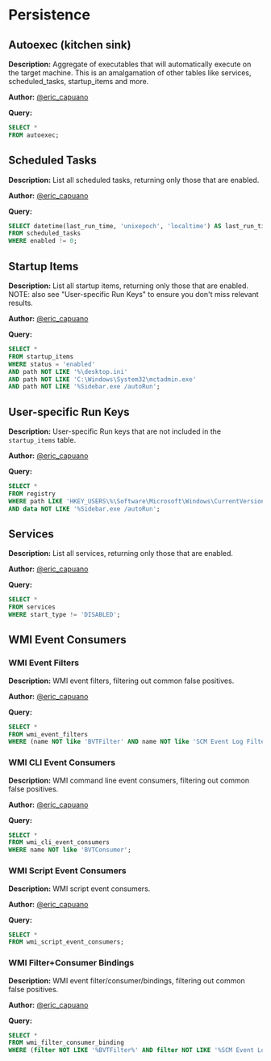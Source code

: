 Persistence
=========================================

## Autoexec (kitchen sink)
**Description:** Aggregate of executables that will automatically execute on the target machine. This is an amalgamation of other tables like services, scheduled_tasks, startup_items and more.

**Author:** [@eric_capuano](https://twitter.com/eric_capuano)

**Query:** 

```sql tab="Windows"
SELECT *
FROM autoexec;
```

## Scheduled Tasks
**Description:** List all scheduled tasks, returning only those that are enabled.

**Author:** [@eric_capuano](https://twitter.com/eric_capuano)

**Query:** 

```sql tab="Windows"
SELECT datetime(last_run_time, 'unixepoch', 'localtime') AS last_run_time,datetime(next_run_time, 'unixepoch', 'localtime') AS next_run_time,action,enabled,hidden,last_run_code,last_run_message,name,path,state 
FROM scheduled_tasks 
WHERE enabled != 0;
```

## Startup Items
**Description:** List all startup items, returning only those that are enabled. NOTE: also see "User-specific Run Keys" to ensure you don't miss relevant results.

**Author:** [@eric_capuano](https://twitter.com/eric_capuano)

**Query:** 

```sql tab="Windows"
SELECT * 
FROM startup_items 
WHERE status = 'enabled' 
AND path NOT LIKE '%\desktop.ini' 
AND path NOT LIKE 'C:\Windows\System32\mctadmin.exe' 
AND path NOT LIKE '%Sidebar.exe /autoRun';
```

## User-specific Run Keys
**Description:** User-specific Run keys that are not included in the `startup_items` table. 

**Author:** [@eric_capuano](https://twitter.com/eric_capuano)

**Query:** 

```sql tab="Windows"
SELECT * 
FROM registry 
WHERE path LIKE 'HKEY_USERS\%\Software\Microsoft\Windows\CurrentVersion\Run\%'  
AND data NOT LIKE '%Sidebar.exe /autoRun';
```

## Services
**Description:** List all services, returning only those that are enabled.

**Author:** [@eric_capuano](https://twitter.com/eric_capuano)

**Query:** 

```sql tab="Windows"
SELECT * 
FROM services 
WHERE start_type != 'DISABLED';
```

## WMI Event Consumers
### WMI Event Filters
**Description:** WMI event filters, filtering out common false positives.

**Author:** [@eric_capuano](https://twitter.com/eric_capuano)

**Query:** 

```sql tab="Windows"
SELECT *
FROM wmi_event_filters 
WHERE (name NOT like 'BVTFilter' AND name NOT like 'SCM Event Log Filter');
```

### WMI CLI Event Consumers
**Description:** WMI command line event consumers, filtering out common false positives.

**Author:** [@eric_capuano](https://twitter.com/eric_capuano)

**Query:** 

```sql tab="Windows"
SELECT *
FROM wmi_cli_event_consumers
WHERE name NOT like 'BVTConsumer';
```

### WMI Script Event Consumers
**Description:** WMI script event consumers.

**Author:** [@eric_capuano](https://twitter.com/eric_capuano)

**Query:** 

```sql tab="Windows"
SELECT *
FROM wmi_script_event_consumers;
```

### WMI Filter+Consumer Bindings
**Description:** WMI event filter/consumer/bindings, filtering out common false positives.

**Author:** [@eric_capuano](https://twitter.com/eric_capuano)

**Query:** 

```sql tab="Windows"
SELECT * 
FROM wmi_filter_consumer_binding 
WHERE (filter NOT LIKE '%BVTFilter%' AND filter NOT LIKE '%SCM Event Log Filter%');
```